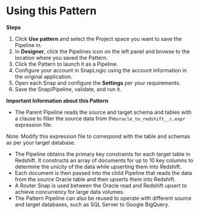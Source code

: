 # Using this Pattern

**Steps**

1. Click **Use pattern** and select the Project space you want to save the Pipeline in.
2. In **Designer**, click the Pipelines icon on the left panel and browse to the location where you saved the Pattern.
3. Click the Pattern to launch it as a Pipeline.
4. Configure your account in SnapLogic using the account information in the original application.
5. Open each Snap and configure the **Settings** per your requirements.
6. Save the Snap/Pipeline, validate, and run it.

**Important Information about this Pattern**

* The Parent Pipeline reads the source and target schema and tables with a clause to filter the source data from the`oracle_to_redshift__c.expr` expression file.&#x20;

Note: Modify this expression file to correspond with the table and schemas as per your target database.

* The Pipeline obtains the primary key constraints for each target table in Redshift. It constructs an array of documents for up to 10 key columns to determine the unicity of the data while upserting them into Redshift.&#x20;
* Each document is then passed into the child Pipeline that reads the data from the source Oracle table and then upserts them into Redshift.
* A Router Snap is used between the Oracle read and Redshift upsert to achieve concurrency for large data volumes.
* The Pattern Pipeline can also be reused to operate with different source and target databases, such as SQL Server to Google BigQuery.
